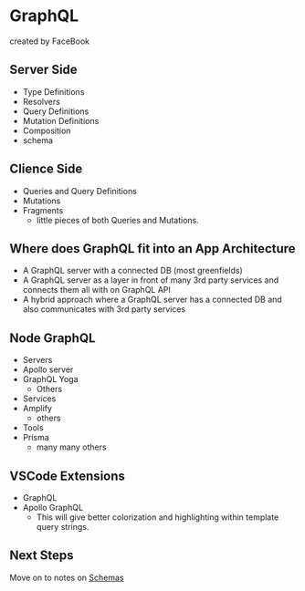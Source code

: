 # GraphQL

created by FaceBook

## Server Side

- Type Definitions
- Resolvers
- Query Definitions
- Mutation Definitions
- Composition
- schema

## Clience Side

- Queries and Query Definitions
- Mutations
- Fragments
  - little pieces of both Queries and Mutations.

## Where does GraphQL fit into an App Architecture

- A GraphQL server with a connected DB (most greenfields)
- A GraphQL server as a layer in front of many 3rd party services and connects them all with on GraphQL API
- A hybrid approach where a GraphQL server has a connected DB and also communicates with 3rd party services

## Node GraphQL

- Servers
- Apollo server
- GraphQL Yoga
  - Others
- Services
- Amplify
  - others
- Tools
- Prisma
  - many many others

## VSCode Extensions

- GraphQL
- Apollo GraphQL
  - This will give better colorization and highlighting within template query strings.

## Next Steps

Move on to notes on [Schemas](01-schemas.md)
